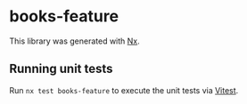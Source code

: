 # books-feature

This library was generated with [Nx](https://nx.dev).

## Running unit tests

Run `nx test books-feature` to execute the unit tests via [Vitest](https://vitest.dev/).
